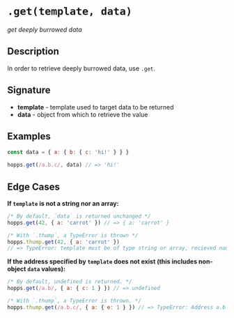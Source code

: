 # `.get(template, data)`
_get deeply burrowed data_

## Description
In order to retrieve deeply burrowed data, use `.get`.

## Signature
 - **template** - template used to target data to be returned
 - **data** - object from which to retrieve the value

## Examples
```js
const data = { a: { b: { c: 'hi!' } } }

hopps.get(/a.b.c/, data) // => 'hi!'
```

## Edge Cases
**If `template` is not a string nor an array:**
```js
/* By default, `data` is returned unchanged */
hopps.get(42, { a: 'carrot' }) // => { a: 'carrot' }

/* With `.thump`, a TypeError is thrown */
hopps.thump.get(42, { a: 'carrot' })
// => TypeError: template must be of type string or array, recieved number.
```

**If the address specified by `template` does not exist (this includes non-object `data` values):**
```js
/* By default, undefined is returned. */
hopps.get(/a.b/, { a: { c: 1 } }) // => undefined

/* With `.thump`, a TypeError is thrown. */
hopps.thump.get(/a.b.c/, { a: { e: 1 } }) // => TypeError: Address a.b is not an object
```